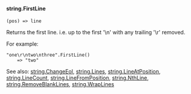 #### string.FirstLine

``` suneido
(pos) => line
```

Returns the first line. i.e. up to the first '\n' with any trailing '\r' removed.

For example:

``` suneido
"one\r\ntwo\nthree".FirstLine()
    => "two"
```


See also:
[string.ChangeEol](<string.ChangeEol.md>),
[string.Lines](<string.Lines.md>),
[string.LineAtPosition](<string.LineAtPosition.md>),
[string.LineCount](<string.LineCount.md>),
[string.LineFromPosition](<string.LineFromPosition.md>),
[string.NthLine](<string.NthLine.md>),
[string.RemoveBlankLines](<string.RemoveBlankLines.md>),
[string.WrapLines](<string.WrapLines.md>)
